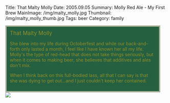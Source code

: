 Title: That Malty Molly
Date: 2005.09.05
Summary: Molly Red Ale - My First Brew
MainImage: /img/malty_molly.jpg
Thumbnail: /img/malty_molly_thumb.jpg
Tags: beer
Category: family

<div style="BORDER: #aab29d 4px solid; PADDING: 10px; background-color:#256040;color:#948f29;margin-right:20px;"><span style="font-size:120%;">That Malty Molly</span><p style="color:#948F29;">She blew into my life during Octoberfest and while our back-and-forth only lasted a month, I feel like I have known her all my life. Molly's the type of red-head that does not take things seriously, but when it comes to making beer, she believes that additives and ales don't mix.</p><p style="color:#948F29;">When I think back on this full-bodied lass, all that I can say is that she was dying to get out...and I just couldn't keep her contained. </p></div>

<div><img src="/img/beerworks/molly.png" /></div>
